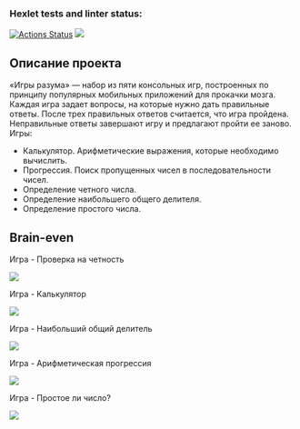 ### Hexlet tests and linter status:
[![Actions Status](https://github.com/temasemyonov678gh/frontend-project-lvl1/workflows/hexlet-check/badge.svg)](https://github.com/temasemyonov678gh/frontend-project-lvl1/actions)
<a href="https://codeclimate.com/github/temasemyonov678gh/frontend-project-lvl3/maintainability"><img src="https://api.codeclimate.com/v1/badges/7aa360f25890529d7a1f/maintainability" /></a>

## Описание проекта

«Игры разума» — набор из пяти консольных игр, построенных по принципу популярных мобильных приложений для прокачки мозга. Каждая игра задает вопросы, на которые нужно дать правильные ответы. После трех правильных ответов считается, что игра пройдена. Неправильные ответы завершают игру и предлагают пройти ее заново. Игры:

  - Калькулятор. Арифметические выражения, которые необходимо вычислить.
  - Прогрессия. Поиск пропущенных чисел в последовательности чисел.
  - Определение четного числа.
  - Определение наибольшего общего делителя.
  - Определение простого числа.

## Brain-even

Игра - Проверка на четность

![](./src/images/brain-even.PNG)

Игра - Калькулятор

![](./src/images/brain-calc.PNG)

Игра - Наибольший общий делитель

![](./src/images/brain-gcd.PNG)

Игра - Арифметическая прогрессия

![](./src/images/brain-progression.PNG)

Игра - Простое ли число?

![](./src/images/brain-prime.PNG)